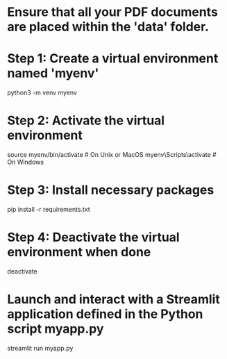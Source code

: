 # Ensure that all your PDF documents are placed within the 'data' folder.

# Step 1: Create a virtual environment named 'myenv'
python3 -m venv myenv

# Step 2: Activate the virtual environment
source myenv/bin/activate  # On Unix or MacOS
myenv\Scripts\activate     # On Windows

# Step 3: Install necessary packages
pip install -r requirements.txt

# Step 4: Deactivate the virtual environment when done
deactivate

# Launch and interact with a Streamlit application defined in the Python script myapp.py
streamlit run myapp.py  
